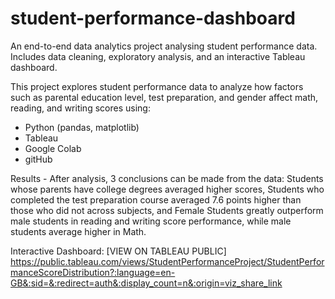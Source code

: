 # student-performance-dashboard
An end-to-end data analytics project analysing student performance data. Includes data cleaning, exploratory analysis, and an interactive Tableau dashboard.

This project explores student performance data to analyze how factors such as parental education level, test preparation, and gender affect math, reading, and writing scores using:
- Python (pandas, matplotlib)
- Tableau
- Google Colab
- gitHub

Results - After analysis, 3 conclusions can be made from the data: Students whose parents have college degrees averaged higher scores, Students who completed the test preparation course averaged 7.6 points higher than those who did not across subjects, and Female Students greatly outperform male students in reading and writing score performance, while male students average higher in Math.

Interactive Dashboard: [VIEW ON TABLEAU PUBLIC] https://public.tableau.com/views/StudentPerformanceProject/StudentPerformanceScoreDistribution?:language=en-GB&:sid=&:redirect=auth&:display_count=n&:origin=viz_share_link
